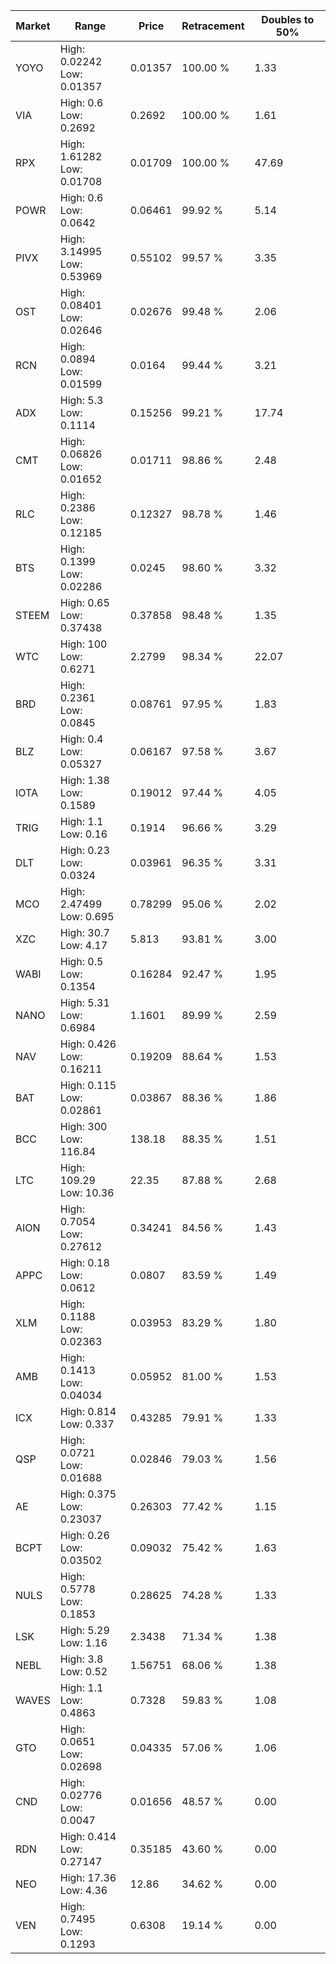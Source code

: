 | Market | Range | Price| Retracement | Doubles to 50% |
| --- | --- | --- | --- | --- |
| YOYO | High: 0.02242<br />Low: 0.01357 | 0.01357 | 100.00 % | 1.33 |
| VIA | High: 0.6<br />Low: 0.2692 | 0.2692 | 100.00 % | 1.61 |
| RPX | High: 1.61282<br />Low: 0.01708 | 0.01709 | 100.00 % | 47.69 |
| POWR | High: 0.6<br />Low: 0.0642 | 0.06461 | 99.92 % | 5.14 |
| PIVX | High: 3.14995<br />Low: 0.53969 | 0.55102 | 99.57 % | 3.35 |
| OST | High: 0.08401<br />Low: 0.02646 | 0.02676 | 99.48 % | 2.06 |
| RCN | High: 0.0894<br />Low: 0.01599 | 0.0164 | 99.44 % | 3.21 |
| ADX | High: 5.3<br />Low: 0.1114 | 0.15256 | 99.21 % | 17.74 |
| CMT | High: 0.06826<br />Low: 0.01652 | 0.01711 | 98.86 % | 2.48 |
| RLC | High: 0.2386<br />Low: 0.12185 | 0.12327 | 98.78 % | 1.46 |
| BTS | High: 0.1399<br />Low: 0.02286 | 0.0245 | 98.60 % | 3.32 |
| STEEM | High: 0.65<br />Low: 0.37438 | 0.37858 | 98.48 % | 1.35 |
| WTC | High: 100<br />Low: 0.6271 | 2.2799 | 98.34 % | 22.07 |
| BRD | High: 0.2361<br />Low: 0.0845 | 0.08761 | 97.95 % | 1.83 |
| BLZ | High: 0.4<br />Low: 0.05327 | 0.06167 | 97.58 % | 3.67 |
| IOTA | High: 1.38<br />Low: 0.1589 | 0.19012 | 97.44 % | 4.05 |
| TRIG | High: 1.1<br />Low: 0.16 | 0.1914 | 96.66 % | 3.29 |
| DLT | High: 0.23<br />Low: 0.0324 | 0.03961 | 96.35 % | 3.31 |
| MCO | High: 2.47499<br />Low: 0.695 | 0.78299 | 95.06 % | 2.02 |
| XZC | High: 30.7<br />Low: 4.17 | 5.813 | 93.81 % | 3.00 |
| WABI | High: 0.5<br />Low: 0.1354 | 0.16284 | 92.47 % | 1.95 |
| NANO | High: 5.31<br />Low: 0.6984 | 1.1601 | 89.99 % | 2.59 |
| NAV | High: 0.426<br />Low: 0.16211 | 0.19209 | 88.64 % | 1.53 |
| BAT | High: 0.115<br />Low: 0.02861 | 0.03867 | 88.36 % | 1.86 |
| BCC | High: 300<br />Low: 116.84 | 138.18 | 88.35 % | 1.51 |
| LTC | High: 109.29<br />Low: 10.36 | 22.35 | 87.88 % | 2.68 |
| AION | High: 0.7054<br />Low: 0.27612 | 0.34241 | 84.56 % | 1.43 |
| APPC | High: 0.18<br />Low: 0.0612 | 0.0807 | 83.59 % | 1.49 |
| XLM | High: 0.1188<br />Low: 0.02363 | 0.03953 | 83.29 % | 1.80 |
| AMB | High: 0.1413<br />Low: 0.04034 | 0.05952 | 81.00 % | 1.53 |
| ICX | High: 0.814<br />Low: 0.337 | 0.43285 | 79.91 % | 1.33 |
| QSP | High: 0.0721<br />Low: 0.01688 | 0.02846 | 79.03 % | 1.56 |
| AE | High: 0.375<br />Low: 0.23037 | 0.26303 | 77.42 % | 1.15 |
| BCPT | High: 0.26<br />Low: 0.03502 | 0.09032 | 75.42 % | 1.63 |
| NULS | High: 0.5778<br />Low: 0.1853 | 0.28625 | 74.28 % | 1.33 |
| LSK | High: 5.29<br />Low: 1.16 | 2.3438 | 71.34 % | 1.38 |
| NEBL | High: 3.8<br />Low: 0.52 | 1.56751 | 68.06 % | 1.38 |
| WAVES | High: 1.1<br />Low: 0.4863 | 0.7328 | 59.83 % | 1.08 |
| GTO | High: 0.0651<br />Low: 0.02698 | 0.04335 | 57.06 % | 1.06 |
| CND | High: 0.02776<br />Low: 0.0047 | 0.01656 | 48.57 % | 0.00 |
| RDN | High: 0.414<br />Low: 0.27147 | 0.35185 | 43.60 % | 0.00 |
| NEO | High: 17.36<br />Low: 4.36 | 12.86 | 34.62 % | 0.00 |
| VEN | High: 0.7495<br />Low: 0.1293 | 0.6308 | 19.14 % | 0.00 |
